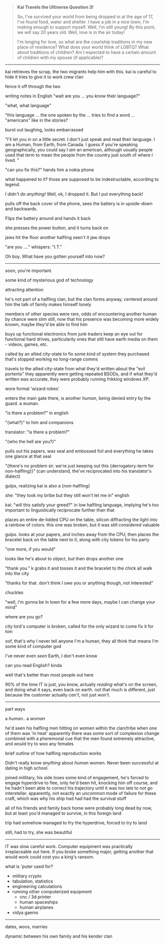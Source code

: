 
> **Kai Travels the Ultiverse Question 3!**
> 
> So, I've survived your world from being dropped in at the age of 17,
> I've found food, water and shelter.
> I have a job in a nice town, I'm making enough to support myself.
> Well, I'm still young! By this point, we will say 20 years old. Well, love is in the air today!
> 
> I'm longing for love, so what are the courtship traditions in my new place of residence?
> What does your world think of LGBTQ? What about traditions of children?
> Am I expected to have a certain amount of children with my spouse (if applicable)? 

----

kai retrieves the scrap,
the two migrants help him with this.
kai is careful to hide it
tries to give it to work crew clan

fence it off through the two

writing notes in English
"wait are you ... you know their language?"

"what, what language"

"this language ... the one spoken by the ... tries to find a word ... "americans" like in the stories?

burst out laughing, looks embarrassed

"I'll let you in on a little secret. I don't just speak and read their language.
I am a Human, from Earth, from Canada.
I guess if you're speaking geographically,
  you could say I _am_ an american,
  although usually people used that term to mean the people from the country just south of where I lived.
"

"can you fix this?"
hands him a nokia phone

what happened to it? those are supposed to be indestructable, according to legend.

_I didn't do anything!_ Well, ok, I dropped it. But I put everything back!

pulls off the back cover of the phone, sees the battery is in upside-down and backwards.

Flips the battery around and hands it back

she presses the power button, and it turns back on

jaws hit the floor
another halfling seen't it jaw drops

"are you ...." whispers: "I.T."

Oh boy. What have you gotten yourself into now?

----

soon, you're important.

some kind of mysterious god of technology

attracting attention

he's not part of a halfling clan, but the clan forms anyway, centered around him
the talk of family makes himself lonely

members of other species were rare, odds of encountering another human by chance were slim
still, now that his presence was becoming more widely known, maybe _they'd_ be able to find _him_

buys up functional electronics from junk traders
keep an eye out for functional hard drives, particularily ones that still have earth media on them - videos, games, etc.

called by an allied city-state to fix some kind of system they purchased that's stopped working
no long-range comms

travels to the allied city-state
from what they'd written about the "evil portents" they apparently were getting repeated BSODs,
  and if what they'd written was accurate, they were probably running frikking windows _XP_.

wore formal 'wizard robes'

enters the main gate
there, is another _human_, being denied entry by the guard. a wuman.

"is there a problem?" in english

"{what?}" to him and companions

translator: "is there a problem?"

"{who the hell are you?}"

pulls out his papers, wax seal and embossed foil and everything
he takes one glance at that seal

"{there's no problem sir. we're just keeping out this {derrogatory-term for non-halfling}}"
(can understand, the've reciprocated into his translator's dialect)

gulps, realizing kai is also a {non-halfling}

she: "they took my bribe but they still won't let me in" english

kai: "will this satisfy your greed?" in low halfling language,
implying he's too important to linguistically reciprocate further than that

places an entire de-lidded CPU on the table, silicon diffracting the light into a rainbow of colors.
this one was broken, but it was still considered valuable

gulps. looks at your papers, and inches away from the CPU, then places the bracelet back on the table next to it,
  along with city tokens for his party

"one more, if you would"

looks like he's about to object, but then drops another one

"thank you."
k grabs it and tosses it and the bracelet to the chick
all walk into the city

"thanks for that. don't think I owe you or anything though, not interested"

chuckles

"well, i'm gonna be in town for a few more days, maybe I can change your mind"

where are you go?

city lord's computer is broken, called for the only wizard to come fix it for him

oof, that's why I never tell anyone I'm a human, they all think that means I'm some kind of computer god

I've never even _seen_ Earth, I don't even know

can you read English?
kinda

well that's better than most people out here

90% of the time IT is just, you know, actually _reading_ what's on the screen, and doing what it says, even back on earth.
not that much is different, just because the customer actually _can't_, not just _won't_.

----

part ways

a _human_.. a _woman_

he'd seen his halfling men hitting on women within the clan/tribe when one of them was 'in heat'
apparently there was some sort of complexion change combined with a pheremonal cue that the men found extremely attractive,
and would try to woo any females

brief outline of how halfling reproduction works

Didn't really know _anything_ about _human_ women.
Never been successful at dating in high school.

joined millitary, his side loses some kind of engagement, he's forced to engage hyperdrive to flee,
only he'd been hit, knocking him off course,
  and he hadn't been able to correct his trajectory until it was too late to not go interstellar.
apparently, not exactly an _uncommon_ mode of failure for these craft, which was why his ship had had had the survival stuff

all of his friends and family back home were probably long dead by now, but at least you'd managed to survive, in this foreign land

trip had somehow managed to fry the hyperdrive,
  forced to try to land

still, had to try, she was beautiful

----

IT was slow careful work. Computer equipment was practically irreplaceable out here.
If you broke something major, getting another that would work could cost you a king's ransom.

what is 'puter used for?
- military crypto
- tabulation, statistics
- engineering calculations
- running other computerized equipment
  - cnc / 3d printer
  - human spaceships
  - human airplanes
- vidya gaems

----

dates, woos, marries

dynamic between his own family and his kender clan
